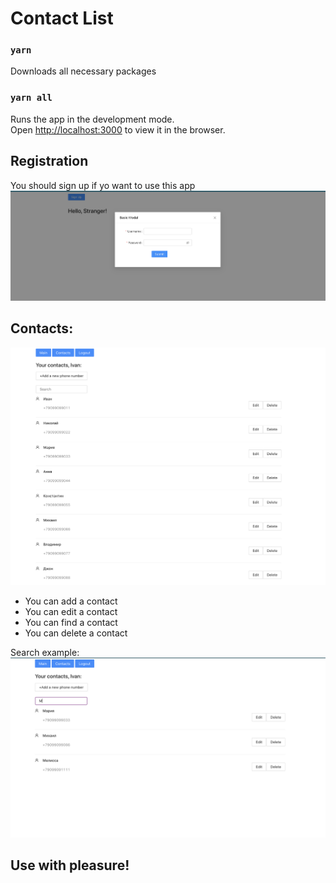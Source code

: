 # Contact List

### `yarn`

Downloads all necessary packages

### `yarn all`

Runs the app in the development mode.<br />
Open [http://localhost:3000](http://localhost:3000) to view it in the browser.


## Registration 
You should sign up if yo want to use this app
![screenshot](readme-assets/Registration.png)

## Contacts:

![screenshot](readme-assets/allContacts.png)

- You can add a contact
- You can edit a contact
- You can find a contact
- You can delete a contact

Search example:
![screenshot](readme-assets/Search.png)

## Use with pleasure!
